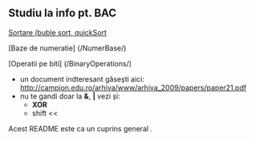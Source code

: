 Studiu la info pt. BAC
-----

[Sortare (buble sort, quickSort](/Algoritmi/Sortare/)

[Baze de numeratie] (/NumerBase/)
  

[Operatii pe biti] (/BinaryOperations/)
 - un document indteresant găsești aici: http://campion.edu.ro/arhiva/www/arhiva_2009/papers/paper21.pdf
 - nu te gandi doar la **&**, **|** vezi și:
     - **XOR** 
     - shift <<  


Acest README este ca un cuprins general .


